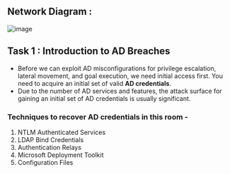 ## Network Diagram :

![image](https://github.com/user-attachments/assets/a35a439d-bea6-4b15-8a03-6b06485eaa9e)

## Task 1 : Introduction to AD Breaches

- Before we can exploit AD misconfigurations for privilege escalation, lateral movement, and goal execution, we need initial access first. You need to acquire an initial set of valid **AD credentials**.
- Due to the number of AD services and features, the attack surface for gaining an initial set of AD credentials is usually significant.

### Techniques to recover AD credentials in this room -

1. NTLM Authenticated Services
2. LDAP Bind Credentials
3. Authentication Relays
4. Microsoft Deployment Toolkit
5. Configuration Files
